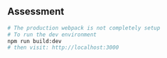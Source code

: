## Assessment

```bash
# The production webpack is not completely setup
# To run the dev environment 
npm run build:dev
# then visit: http://localhost:3000
```